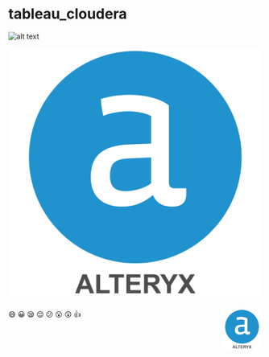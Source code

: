 # tableau_cloudera

![alt text](https://www.absentdata.com/wp-content/uploads/2018/01/Tableau-logo.jpg)


![alt text](https://github.com/rainmankim/cloudera_alteryx/blob/master/images/alteryx_logo.png)

<img align="right" src="https://github.com/rainmankim/cloudera_alteryx/blob/master/images/alteryx_logo.png"  height="80" alt="Alteryx">


:smile: :grinning: :sleepy: :relieved: :confused: :open_mouth: :astonished: :thumbsup:
